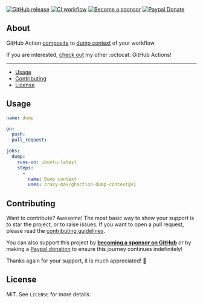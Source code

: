 [![GitHub release](https://img.shields.io/github/release/crazy-max/ghaction-dump-context.svg?style=flat-square)](https://github.com/crazy-max/ghaction-dump-context/releases/latest)
[![CI workflow](https://img.shields.io/github/workflow/status/crazy-max/ghaction-dump-context/ci?label=ci&logo=github&style=flat-square)](https://github.com/crazy-max/ghaction-dump-context/actions?workflow=test)
[![Become a sponsor](https://img.shields.io/badge/sponsor-crazy--max-181717.svg?logo=github&style=flat-square)](https://github.com/sponsors/crazy-max)
[![Paypal Donate](https://img.shields.io/badge/donate-paypal-00457c.svg?logo=paypal&style=flat-square)](https://www.paypal.me/crazyws)

## About

GitHub Action [composite](https://docs.github.com/en/actions/creating-actions/creating-a-composite-run-steps-action) to [dump context](https://docs.github.com/en/actions/reference/context-and-expression-syntax-for-github-actions#example-printing-context-information-to-the-log-file) of your workflow.

If you are interested, [check out](https://github.com/crazy-max?tab=repositories&q=ghaction&type=source&language=&sort=) my other :octocat: GitHub Actions!

___

* [Usage](#usage)
* [Contributing](#contributing)
* [License](#license)

## Usage

```yaml
name: dump

on:
  push:
  pull_request:

jobs:
  dump:
    runs-on: ubuntu-latest
    steps:
      -
        name: Dump context
        uses: crazy-max/ghaction-dump-context@v1
```

## Contributing

Want to contribute? Awesome! The most basic way to show your support is to star the project, or to raise issues. If
you want to open a pull request, please read the [contributing guidelines](.github/CONTRIBUTING.md).

You can also support this project by [**becoming a sponsor on GitHub**](https://github.com/sponsors/crazy-max) or by
making a [Paypal donation](https://www.paypal.me/crazyws) to ensure this journey continues indefinitely!

Thanks again for your support, it is much appreciated! :pray:

## License

MIT. See `LICENSE` for more details.
